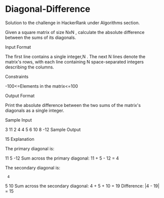 # Diagonal-Difference
Solution to the challenge in HackerRank under Algorithms section.

Given a square matrix of size NxN , calculate the absolute difference between the sums of its diagonals.

Input Format

The first line contains a single integer,N . The next N lines denote the matrix's rows, with each line containing N space-separated integers describing the columns.

Constraints

-100<=Elements in the matrix<=100

Output Format

Print the absolute difference between the two sums of the matrix's diagonals as a single integer.

Sample Input

3
11 2 4
4 5 6
10 8 -12
Sample Output

15
Explanation

The primary diagonal is:

11
   5
     -12
Sum across the primary diagonal: 11 + 5 - 12 = 4

The secondary diagonal is:

     4
   5
10
Sum across the secondary diagonal: 4 + 5 + 10 = 19 
Difference: |4 - 19| = 15
